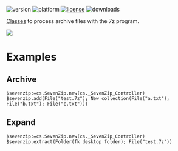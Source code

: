 ![version](https://img.shields.io/badge/version-20%2B-E23089)
![platform](https://img.shields.io/static/v1?label=platform&message=mac-intel%20|%20mac-arm%20|%20win-64&color=blue)
[![license](https://img.shields.io/github/license/miyako/4d-class-sevenzip)](LICENSE)
![downloads](https://img.shields.io/github/downloads/miyako/4d-class-sevenzip/total)

[Classes](https://github.com/miyako/4d-class-sevenzip/tree/main/Project/Sources/Classes) to process archive files with the 7z program.

![](https://github.com/miyako/4d-class-sevenzip/assets/1725068/4206daca-5722-4cf5-a41e-e6a4499ca551)

# Examples

## Archive

```4d
$sevenzip:=cs.SevenZip.new(cs._SevenZip_Controller)
$sevenzip.add(File("test.7z"); New collection(File("a.txt"); File("b.txt"); File("c.txt")))
```

## Expand

```4d
$sevenzip:=cs.SevenZip.new(cs._SevenZip_Controller)
$sevenzip.extract(Folder(fk desktop folder); File("test.7z"))
```
